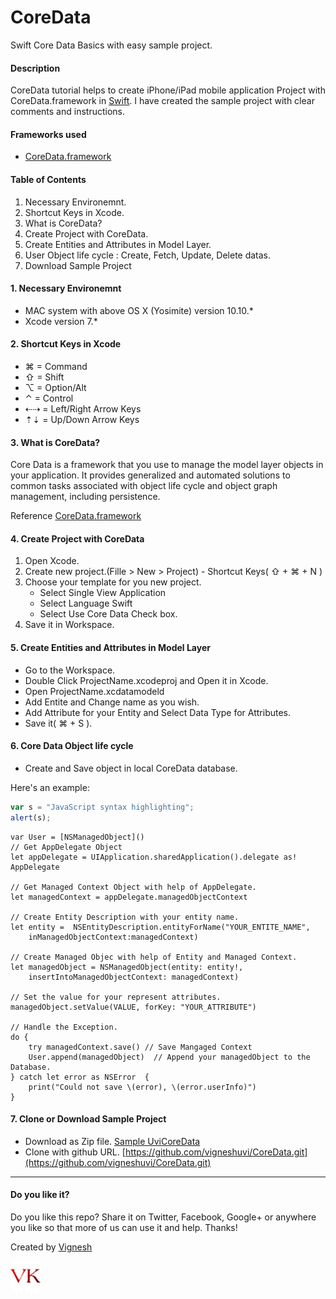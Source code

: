 # CoreData
Swift Core Data Basics with easy sample project.

#### 	Description

CoreData tutorial helps to create iPhone/iPad mobile application Project with CoreData.framework in [Swift](https://developer.apple.com/swift/). I have created the sample project with clear comments and instructions.

#### Frameworks used

* [CoreData.framework](https://developer.apple.com/library/mac/documentation/Cocoa/Conceptual/CoreData/index.html)

#### Table of Contents

1.	Necessary Environemnt.
2.	Shortcut Keys in Xcode.
3.	What is CoreData?
4.	Create Project with CoreData.
5.	Create Entities and Attributes in Model Layer. 
6.	User Object life cycle : Create, Fetch, Update, Delete datas.
7.	Download Sample Project
  

#### 1. Necessary Environemnt

*	MAC system with above OS X (Yosimite) version 10.10.*
*	Xcode version 7.*

#### 2. Shortcut Keys in Xcode

* 	⌘ = Command
*	⇧ = Shift
*	⌥ = Option/Alt
*	⌃ = Control
*	⇠⇢ = Left/Right Arrow Keys
*	⇡⇣ = Up/Down Arrow Keys

#### 3. What is CoreData?

Core Data is a framework that you use to manage the model layer objects in your application. It provides generalized and automated solutions to common tasks associated with object life cycle and object graph management, including persistence.

Reference [CoreData.framework](https://developer.apple.com/library/mac/documentation/Cocoa/Conceptual/CoreData/index.html)

#### 4. Create Project with CoreData

1. 	Open Xcode.
2. 	Create new project.(Fille > New > Project) - Shortcut Keys( ⇧ + ⌘ + N )
3.	Choose your template for you new project.
	- Select Single View Application
	- Select Language Swift
	- Select Use Core Data Check box.
4. 	Save it in Workspace.

#### 5. Create Entities and Attributes in Model Layer

- Go to the Workspace.
- Double Click ProjectName.xcodeproj and Open it in Xcode.
- Open ProjectName.xcdatamodeld
- Add Entite and Change name as you wish.
- Add Attribute for your Entity and Select Data Type for Attributes.
- Save it( ⌘ + S ).

#### 6. Core Data Object life cycle

-	Create and Save object in local CoreData database. 

Here's an example:

```javascript
var s = "JavaScript syntax highlighting";
alert(s);
```

```
var User = [NSManagedObject]()
// Get AppDelegate Object       
let appDelegate = UIApplication.sharedApplication().delegate as! AppDelegate

// Get Managed Context Object with help of AppDelegate.
let managedContext = appDelegate.managedObjectContext

// Create Entity Description with your entity name.
let entity =  NSEntityDescription.entityForName("YOUR_ENTITE_NAME",
    inManagedObjectContext:managedContext)

// Create Managed Objec with help of Entity and Managed Context.
let managedObject = NSManagedObject(entity: entity!,
    insertIntoManagedObjectContext: managedContext)

// Set the value for your represent attributes.
managedObject.setValue(VALUE, forKey: "YOUR_ATTRIBUTE")

// Handle the Exception.
do {
    try managedContext.save() // Save Mangaged Context
    User.append(managedObject)  // Append your managedObject to the Database.
} catch let error as NSError  {
    print("Could not save \(error), \(error.userInfo)")
}
```

#### 7. Clone or Download Sample Project

* Download as Zip file. [Sample UviCoreData](https://github.com/vigneshuvi/CoreData/archive/master.zip)	
* Clone with github URL. [https://github.com/vigneshuvi/CoreData.git](https://github.com/vigneshuvi/CoreData.git)

___

#### Do you like it?

Do you like this repo? Share it on Twitter, Facebook, Google+ or anywhere you like so that more of us can use it and help. Thanks!

Created by [Vignesh](http://vigneshuvi.github.io/) 

![alt text][logo]

[logo]: https://github.com/vigneshuvi/vigneshuvi.github.io/blob/master/favicon.ico/android-icon-48x48.png 


